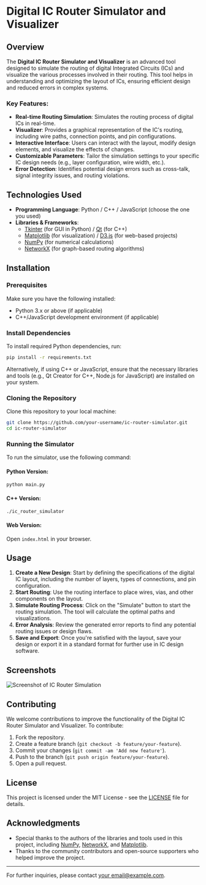 
# Digital IC Router Simulator and Visualizer

## Overview
The **Digital IC Router Simulator and Visualizer** is an advanced tool designed to simulate the routing of digital Integrated Circuits (ICs) and visualize the various processes involved in their routing. This tool helps in understanding and optimizing the layout of ICs, ensuring efficient design and reduced errors in complex systems.

### Key Features:
- **Real-time Routing Simulation**: Simulates the routing process of digital ICs in real-time.
- **Visualizer**: Provides a graphical representation of the IC's routing, including wire paths, connection points, and pin configurations.
- **Interactive Interface**: Users can interact with the layout, modify design elements, and visualize the effects of changes.
- **Customizable Parameters**: Tailor the simulation settings to your specific IC design needs (e.g., layer configuration, wire width, etc.).
- **Error Detection**: Identifies potential design errors such as cross-talk, signal integrity issues, and routing violations.
  
## Technologies Used
- **Programming Language**: Python / C++ / JavaScript (choose the one you used)
- **Libraries & Frameworks**: 
  - [Tkinter](https://docs.python.org/3/library/tkinter.html) (for GUI in Python) / [Qt](https://www.qt.io/) (for C++)
  - [Matplotlib](https://matplotlib.org/) (for visualization) / [D3.js](https://d3js.org/) (for web-based projects)
  - [NumPy](https://numpy.org/) (for numerical calculations)
  - [NetworkX](https://networkx.github.io/) (for graph-based routing algorithms)
  
## Installation

### Prerequisites
Make sure you have the following installed:
- Python 3.x or above (if applicable)
- C++/JavaScript development environment (if applicable)

### Install Dependencies
To install required Python dependencies, run:

```bash
pip install -r requirements.txt
```

Alternatively, if using C++ or JavaScript, ensure that the necessary libraries and tools (e.g., Qt Creator for C++, Node.js for JavaScript) are installed on your system.

### Cloning the Repository
Clone this repository to your local machine:

```bash
git clone https://github.com/your-username/ic-router-simulator.git
cd ic-router-simulator
```

### Running the Simulator
To run the simulator, use the following command:

#### Python Version:

```bash
python main.py
```

#### C++ Version:

```bash
./ic_router_simulator
```

#### Web Version:

Open `index.html` in your browser.

## Usage

1. **Create a New Design**: Start by defining the specifications of the digital IC layout, including the number of layers, types of connections, and pin configuration.
2. **Start Routing**: Use the routing interface to place wires, vias, and other components on the layout.
3. **Simulate Routing Process**: Click on the "Simulate" button to start the routing simulation. The tool will calculate the optimal paths and visualizations.
4. **Error Analysis**: Review the generated error reports to find any potential routing issues or design flaws.
5. **Save and Export**: Once you're satisfied with the layout, save your design or export it in a standard format for further use in IC design software.

## Screenshots
![Screenshot of IC Router Simulation](path_to_image/screenshot.png)

## Contributing

We welcome contributions to improve the functionality of the Digital IC Router Simulator and Visualizer. To contribute:
1. Fork the repository.
2. Create a feature branch (`git checkout -b feature/your-feature`).
3. Commit your changes (`git commit -am 'Add new feature'`).
4. Push to the branch (`git push origin feature/your-feature`).
5. Open a pull request.

## License

This project is licensed under the MIT License - see the [LICENSE](LICENSE) file for details.

## Acknowledgments
- Special thanks to the authors of the libraries and tools used in this project, including [NumPy](https://numpy.org/), [NetworkX](https://networkx.github.io/), and [Matplotlib](https://matplotlib.org/).
- Thanks to the community contributors and open-source supporters who helped improve the project.

---

For further inquiries, please contact [your email@example.com](mailto:your.email@example.com).
